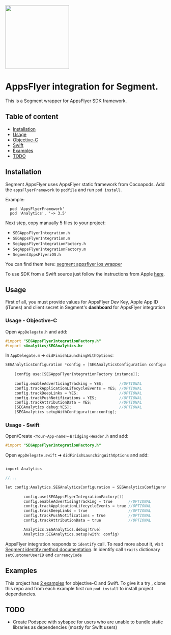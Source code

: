 <img src="https://www.appsflyer.com/wp-content/uploads/2016/11/logo-1.svg"  width="200">

# AppsFlyer integration for Segment.
This is a Segment wrapper for AppsFlyer SDK framework.


## Table of content

- [Installation](#installation)
- [Usage](#usage) 
 - [Objective-C](#usage-obj-c)
 - [Swift](#swift)
- [Examples](#examples) 
- [TODO](#todo) 

## <a id="installation">Installation

Segment AppsFlyer uses AppsFlyer static framework from Cocoapods.
Add the `appsFlyerFramework` to `podfile` and run `pod install`.


Example:
     
```
  pod 'AppsFlyerFramework'
  pod 'Analytics', '~> 3.5'

```

Next step, copy manually 5 files to your project:
  
 - `SEGAppsFlyerIntegration.h`
 - `SEGAppsFlyerIntegration.m`
 - `SegAppsFlyerIntegrationFactory.h`
 - `SegAppsFlyerIntegrationFactory.m`
 - `SegmentAppsFlyeriOS.h`

You can find them here: [segment appsflyer ios wrapper](github.com/AppsFlyerSDK/segment-appsflyer-ios%7Chttps://github.com/AppsFlyerSDK/segment-appsflyer-ios/tree/master/segment-appsflyer-ios/Classes)

To use SDK from a Swift source just follow the instructions from Apple [here](https://developer.apple.com/library/content/documentation/Swift/Conceptual/BuildingCocoaApps/MixandMatch.html).


## <a id="usage"> Usage

First of all, you must provide values for AppsFlyer Dev Key, Apple App ID (iTunes) and client secret in Segment's **dashboard** for AppsFlyer integration

### <a id="usage-obj-c"> Usage - Objective-C

Open `AppDelegate.h` and add:

```objective-c
#import "SEGAppsFlyerIntegrationFactory.h"
#import <Analytics/SEGAnalytics.h>
```

In `AppDelegate.m` ➜ `didFinishLaunchingWithOptions`:

```objective-c
SEGAnalyticsConfiguration *config = [SEGAnalyticsConfiguration configurationWithWriteKey:@"SEGMENT_KEY"];
    
    [config use:[SEGAppsFlyerIntegrationFactory instance]];
    
    config.enableAdvertisingTracking = YES;       //OPTIONAL
    config.trackApplicationLifecycleEvents = YES; //OPTIONAL
    config.trackDeepLinks = YES;                  //OPTIONAL
    config.trackPushNotifications = YES;          //OPTIONAL
    config.trackAttributionData = YES;            //OPTIONAL   
    [SEGAnalytics debug:YES];                     //OPTIONAL
    [SEGAnalytics setupWithConfiguration:config];
```

### <a id="usage-obj-c"> Usage - Swift

Open/Create `<Your-App-name>-Bridging-Header.h`  and add:

```objective-c
#import "SEGAppsFlyerIntegrationFactory.h"
```

Open `AppDelegate.swift` ➜ `didFinishLaunchingWithOptions` and add:

```objective-c

import Analytics

//...

let config:Analytics.SEGAnalyticsConfiguration = SEGAnalyticsConfiguration(writeKey: "SEGMENT_KEY")
        
        config.use(SEGAppsFlyerIntegrationFactory())
        config.enableAdvertisingTracking = true       //OPTIONAL
        config.trackApplicationLifecycleEvents = true //OPTIONAL
        config.trackDeepLinks = true                  //OPTIONAL
        config.trackPushNotifications = true          //OPTIONAL
        config.trackAttributionData = true            //OPTIONAL

        Analytics.SEGAnalytics.debug(true)
        Analytics.SEGAnalytics.setup(with: config)
```



AppsFlyer integration responds to ```identify``` call.  To read more about it, visit [Segment identify method documentation](https://segment.com/docs/libraries/ios/#identify).
In identify call ```traits``` dictionary  ```setCustomerUserID``` and ```currencyCode```

## <a id="examples"> Examples

This project  has [2 examples](github.com/AppsFlyerSDK/segment-appsflyer-ios%7Chttps://github.com/AppsFlyerSDK/segment-appsflyer-ios/tree/master/examples) for objective-C and Swift. To give it a try , clone this repo and from each example first run `pod install` to install project dependancies.

## <a id="todo"> TODO

- Create Podspec with sybspec for  users who are unable to bundle static libraries as dependencies (mostly for Swift users)
